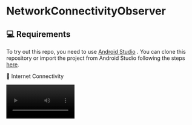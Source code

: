 # NetworkConnectivityObserver

💻 Requirements
------------
To try out this repo, you need to use [Android Studio](https://developer.android.com/studio)
. You can clone this repository or import the project from Android Studio following the steps
[here](https://developer.android.com/jetpack/compose/setup#sample).

🧬 Internet Connectivity 

<video src='sample/demo.mp4' width=180 />
